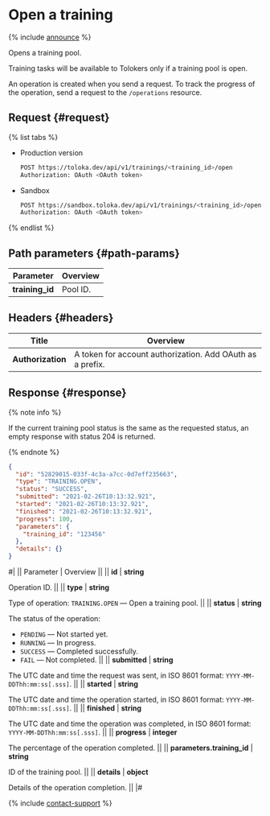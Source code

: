 # Open a training

{% include [announce](../_includes/announce.md) %}

Opens a training pool.

Training tasks will be available to Tolokers only if a training pool is open.

An operation is created when you send a request. To track the progress of the operation, send a request to the `/operations` resource.

## Request {#request}

{% list tabs %}

- Production version

    ```bash
    POST https://toloka.dev/api/v1/trainings/<training_id>/open
    Authorization: OAuth <OAuth token>
    ```

- Sandbox

    ```bash
    POST https://sandbox.toloka.dev/api/v1/trainings/<training_id>/open
    Authorization: OAuth <OAuth token>
    ```

{% endlist %}

## Path parameters {#path-params}

Parameter | Overview
----- | -----
**training_id** | Pool ID.

## Headers {#headers}

Title | Overview
----- | -----
**Authorization** | A token for account authorization. Add OAuth as a prefix.

## Response {#response}

{% note info %}

If the current training pool status is the same as the requested status, an empty response with status 204 is returned.

{% endnote %}

```json
{
  "id": "52829015-033f-4c3a-a7cc-0d7eff235663",
  "type": "TRAINING.OPEN",
  "status": "SUCCESS",
  "submitted": "2021-02-26T10:13:32.921",
  "started": "2021-02-26T10:13:32.921",
  "finished": "2021-02-26T10:13:32.921",
  "progress": 100,
  "parameters": {
    "training_id": "123456"
  },
  "details": {}
}
```

#|
|| Parameter | Overview ||
|| **id** | **string**

Operation ID. ||
|| **type** | **string**

Type of operation: `TRAINING.OPEN` — Open a training pool. ||
|| **status** | **string**

The status of the operation:

- `PENDING` — Not started yet.
- `RUNNING` — In progress.
- `SUCCESS` — Completed successfully.
- `FAIL` — Not completed. ||
|| **submitted** | **string**

The UTC date and time the request was sent, in ISO 8601 format: `YYYY-MM-DDThh:mm:ss[.sss]`. ||
|| **started** | **string**

The UTC date and time the operation started, in ISO 8601 format: `YYYY-MM-DDThh:mm:ss[.sss]`. ||
|| **finished** | **string**

The UTC date and time the operation was completed, in ISO 8601 format: `YYYY-MM-DDThh:mm:ss[.sss]`. ||
|| **progress** | **integer**

The percentage of the operation completed. ||
|| **parameters.training_id** | **string**

ID of the training pool. ||
|| **details** | **object**

Details of the operation completion. ||
|#

{% include [contact-support](../_includes/contact-support.md) %}